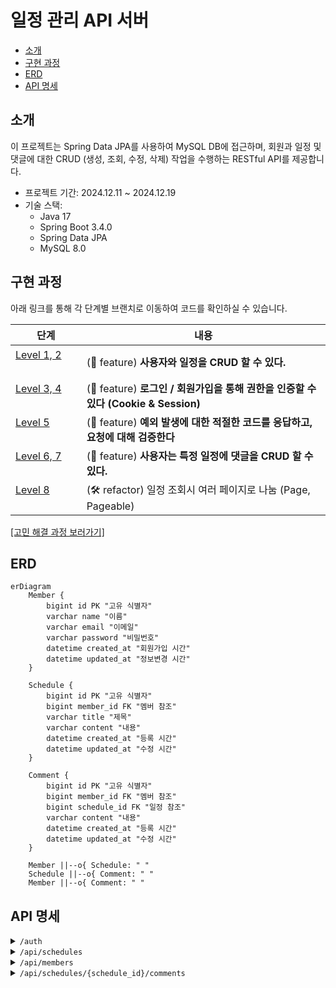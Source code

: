 # 일정 관리 API 서버

- [소개](#소개)
- [구현 과정](#구현-과정)
- [ERD](#ERD)
- [API 명세](#API-명세)

## 소개

이 프로젝트는 Spring Data JPA를 사용하여 MySQL DB에 접근하며,
회원과 일정 및 댓글에 대한 CRUD (생성, 조회, 수정, 삭제) 작업을 수행하는 RESTful
API를 제공합니다.

- 프로젝트 기간: 2024.12.11 ~ 2024.12.19
- 기술 스택:
    - Java 17
    - Spring Boot 3.4.0
    - Spring Data JPA
    - MySQL 8.0

## 구현 과정

아래 링크를 통해 각 단계별 브랜치로 이동하여 코드를 확인하실 수 있습니다.

| 단계                                                                                                   | 내용                                                              |
|------------------------------------------------------------------------------------------------------|-----------------------------------------------------------------|
| [Level 1, 2](https://github.com/yeongbinim/JpaSchedulerProject/tree/lv2_schedule-and-member-crud)ㅤㅤㅤ | (🎁 feature) **사용자와 일정을 CRUD 할 수 있다.**                          |
| [Level 3, 4](https://github.com/yeongbinim/JpaSchedulerProject/tree/lv4_register-and-login)ㅤㅤㅤ       | (🎁 feature) **로그인 / 회원가입을 통해 권한을 인증할 수 있다 (Cookie & Session)** |
| [Level 5](https://github.com/yeongbinim/JpaSchedulerProject/tree/lv5_exception)ㅤㅤㅤㅤ                  | (🎁 feature) **예외 발생에 대한 적절한 코드를 응답하고, 요청에 대해 검증한다**            |
| [Level 6, 7](https://github.com/yeongbinim/JpaSchedulerProject/tree/lv7_comment-crud)ㅤㅤㅤㅤ            | (🎁 feature) **사용자는 특정 일정에 댓글을 CRUD 할 수 있다.**                   |
| [Level 8](https://github.com/yeongbinim/JpaSchedulerProject/tree/lv8_paging-schedule)ㅤㅤㅤㅤ            | (🛠 refactor) 일정 조회시 여러 페이지로 나눔 (Page, Pageable)                |

[[고민 해결 과정 보러가기]](READPROCESS.md)

## ERD

```mermaid
erDiagram
    Member {
        bigint id PK "고유 식별자"
        varchar name "이름"
        varchar email "이메일"
        varchar password "비밀번호"
        datetime created_at "회원가입 시간"
        datetime updated_at "정보변경 시간"
    }

    Schedule {
        bigint id PK "고유 식별자"
        bigint member_id FK "멤버 참조"
        varchar title "제목"
        varchar content "내용"
        datetime created_at "등록 시간"
        datetime updated_at "수정 시간"
    }

    Comment {
        bigint id PK "고유 식별자"
        bigint member_id FK "멤버 참조"
        bigint schedule_id FK "일정 참조"
        varchar content "내용"
        datetime created_at "등록 시간"
        datetime updated_at "수정 시간"
    }

    Member ||--o{ Schedule: " "
    Schedule ||--o{ Comment: " "
    Member ||--o{ Comment: " "
```

## API 명세

<details>
<summary><code>/auth</code></summary>

<table>
<thead>
<tr>
<th>METHOD</th>
<th>URI</th>
<th>DESCRIPTION</th>
<th>REQUEST</th>
<th>RESPONSE</th>
</tr>
</thead>
<tbody>
<tr>
<td><code>POST</code></td>
<td>/auth/register</td>
<td>회원 가입</td>
<td>
<pre>{
  "name": "yeim",
  "email": "yeim.dev@yeim.com",
  "password": "password"
}</pre>
</td>
<td>
201 Created
<br/><code>Location: /api/members/1</code>
<br/><code>Set-Cookie: JSESSIONID=; Path=/; HttpOnly</code>
</td>
</tr>
<tr>
<td><code>POST</code></td>
<td>/auth/login</td>
<td>로그인</td>
<td>
<pre>{
  "email": "yeim.dev@yeim.com",
  "password": "password"
}</pre>
</td>
<td>
200 OK
<br/><code>Set-Cookie: JSESSIONID=; Path=/; HttpOnly</code>
</td>
</tr>
</tbody>
</table>
</details>


<details>
<summary><code>/api/schedules</code></summary>

<table>
<thead>
<tr>
<th>METHOD</th>
<th>URI</th>
<th>DESCRIPTION</th>
<th>요청</th>
<th>응답</th>
</tr>
</thead>
<tbody>
<tr>
<td><code>POST</code></td>
<td>/api/schedules</td>
<td>일정 생성</td>
<td>
<code>Cookie: JSESSIONID=</code>
<pre>{
  "title": "입력 제목",  
  "content": "입력 데이터"
}</pre>
</td>
<td>
201 Created
<br/><code>Location: /api/schedules/1</code>
</td>
</tr>
<tr>
<td><code>GET</code></td>
<td>/api/schedules</td>
<td>모든 일정 조회</td>
<td><code>Cookie: JSESSIONID=</code></td>
<td>
200_OK
<pre>{
  "content": [{
    "id": 1,
    "author": "yeim",
    "title": "입력 제목",
    "content": "입력 데이터",
    "createdAt": "2024-12-06T20:39:46",
    "updatedAt": "2024-12-10T01:42:57"
  }, ...],
  "pageable": {...},
  "last": true,
  "totalPages": 2,
  "totalElements": 14,
  "first": false,
  "size": 10,
  "number": 1,
  "sort": {...},
  "numberOfElements": 4,
  "empty": false
}</pre>
</td>
</tr>
<tr>
<td><code>GET</code></td>
<td>/api/schedules/{id}</td>
<td>특정 일정 조회</td>
<td><code>Cookie: JSESSIONID=</code></td>
<td>
200 OK
<pre>{
  "id": 1,
  "author": "yeim",
  "title": "입력 제목",
  "content": "입력 데이터",
  "createdAt": "2024-12-06T20:39:46",
  "updatedAt": "2024-12-10T01:42:57"
}</pre>
</td>
</tr>
<tr>
<td><code>PUT</code></td>
<td>/api/schedules/{id}</td>
<td>일정 수정</td>
<td>
<code>Cookie: JSESSIONID=</code>
<pre>{
  "title": "수정된 제목",  
  "content": "수정된 데이터"
}</pre>
</td>
<td>
200 OK
<pre>{
  "id": 1,
  "author": "yeim",
  "title": "수정된 제목",
  "content": "수정된 데이터",
  "createdAt": "2024-12-06T20:39:46",
  "updatedAt": "2024-12-10T01:42:57"
}</pre>
</td>
</tr>
<tr>
<td><code>DELETE</code></td>
<td>/api/schedules/{id}</td>
<td>일정 삭제</td>
<td>
<code>Cookie: JSESSIONID=</code>
</td>
<td>
204 No Content
</td>
</tr>
</tbody>
</table>
</details>


<details>
<summary><code>/api/members</code></summary>

<table>
<thead>
<tr>
<th>METHOD</th>
<th>URI</th>
<th>DESCRIPTION</th>
<th>REQUEST</th>
<th>RESPONSE</th>
</tr>
</thead>
<tbody>
<tr>
<td><code>GET</code></td>
<td>/api/members</td>
<td>모든 회원 조회</td>
<td><code>Cookie: JSESSIONID=</code></td>
<td>
200 OK
<pre>[{
  "id": 1,
  "name": "yeim",
  "email": "yeim.dev@yeim.com",
  "createdAt": "2024-12-06T20:39:46",
  "updatedAt": "2024-12-10T01:42:57"
}, ...]</pre>
</td>
</tr>
<tr>
<td><code>GET</code></td>
<td>/api/members/{id}</td>
<td>특정 회원 조회</td>
<td><code>Cookie: JSESSIONID=</code></td>
<td>
200 OK
<pre>{
  "id": 1,
  "name": "yeim",
  "email": "yeim.dev@yeim.com",
  "createdAt": "2024-12-06T20:39:46",
  "updatedAt": "2024-12-10T01:42:57"
}</pre>
</td>
</tr>
<tr>
<td><code>PUT</code></td>
<td>/api/members/{id}</td>
<td>회원 정보 수정</td>
<td>
<code>Cookie: JSESSIONID=</code>
<pre>{
  "name": "수정된 이름",
  "email": "updated@email.com",
  "password": "password"
}</pre>
</td>
<td>
200 OK
<pre>{
  "id": 1,
  "name": "수정된 이름",
  "email": "updated@email.com",
  "createdAt": "2024-12-06T20:39:46",
  "updatedAt": "2024-12-10T01:42:57"
}</pre>
</td>
</tr>
<tr>
<td><code>DELETE</code></td>
<td>/api/members/{id}</td>
<td>회원 삭제</td>
<td>
<code>Cookie: JSESSIONID=</code>
<pre>{
  "password": "password"
}</pre>
</td>
<td>
204 No Content
</td>
</tr>
</tbody>
</table>
</details>

<details>
<summary><code>/api/schedules/{schedule_id}/comments</code></summary>

<table>
<thead>
<tr>
<th>METHOD</th>
<th>URI</th>
<th>DESCRIPTION</th>
<th>REQUEST</th>
<th>RESPONSE</th>
</tr>
</thead>
<tbody>
<tr>
<td><code>POST</code></td>
<td>/api/schedules/{schedule_id}<br/>/comments</td>
<td>댓글 생성</td>
<td>
<code>Cookie: JSESSIONID=</code>
<pre>{
  "content": "댓글 내용"
}</pre>
</td>
<td>
201 Created
<br/><code>Location: /api/schedules/1/comments/1</code>
</td>
</tr>
<tr>
<td><code>GET</code></td>
<td>/api/schedules/{schedule_id}<br/>/comments</td>
<td>모든 댓글 조회</td>
<td><code>Cookie: JSESSIONID=</code></td>
<td>
200 OK
<pre>[{
  "id": 1,
  "schedule_id": 5,
  "author": "yeim",
  "content": "댓글 내용",
  "createdAt": "2024-12-06T20:39:46",
  "updatedAt": "2024-12-10T01:42:57"
}, ...]</pre>
</td>
</tr>
<tr>
<td><code>PUT</code></td>
<td>/api/schedules/{schedule_id}<br/>/comments/{id}</td>
<td>댓글 수정</td>
<td>
<code>Cookie: JSESSIONID=</code>
<pre>{
  "content": "수정된 댓글 내용"
}</pre>
</td>
<td>
200 OK
<pre>{
  "id": 1,
  "schedule_id": 5,
  "author": "yeim",
  "content": "수정된 댓글 내용",
  "createdAt": "2024-12-06T20:39:46",
  "updatedAt": "2024-12-10T01:42:57"
}</pre>
</td>
</tr>
<tr>
<td><code>DELETE</code></td>
<td>/api/schedules/{schedule_id}<br/>/comments/{id}</td>
<td>댓글 삭제</td>
<td>
<code>Cookie: JSESSIONID=</code>
</td>
<td>
204 No Content
</td>
</tr>
</tbody>
</table>
</details>
